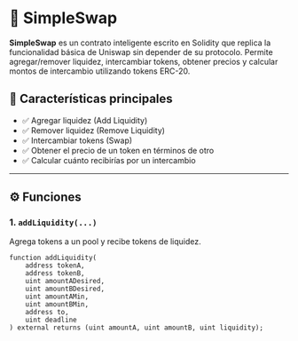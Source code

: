 # 🦄 SimpleSwap

**SimpleSwap** es un contrato inteligente escrito en Solidity que replica la funcionalidad básica de Uniswap sin depender de su protocolo. Permite agregar/remover liquidez, intercambiar tokens, obtener precios y calcular montos de intercambio utilizando tokens ERC-20.

## 📌 Características principales

- ✅ Agregar liquidez (Add Liquidity)
- ✅ Remover liquidez (Remove Liquidity)
- ✅ Intercambiar tokens (Swap)
- ✅ Obtener el precio de un token en términos de otro
- ✅ Calcular cuánto recibirías por un intercambio

---

## ⚙️ Funciones

### 1. `addLiquidity(...)`

Agrega tokens a un pool y recibe tokens de liquidez.

```solidity
function addLiquidity(
    address tokenA,
    address tokenB,
    uint amountADesired,
    uint amountBDesired,
    uint amountAMin,
    uint amountBMin,
    address to,
    uint deadline
) external returns (uint amountA, uint amountB, uint liquidity);
